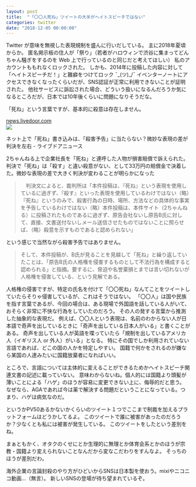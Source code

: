 ```yaml
---
layout: post
title:  "「〇〇人死ね」ツイートの大半がヘイトスピーチではない"
categories: twitter
date: "2018-12-05 00:00:00"
---
```


Twitter が意味を無視した表現規制を盛んに行いだしている。
主に2018年夏頃からか。
匿名掲示板の住人が「祭り」（若者がハロウィンで渋谷に集まってどんちゃん騒ぎをするのを Web 上で行っているのと同じだと考えてほしい）
私のアカウントももれなくロックされた。
しかも、2014年に投稿した内容に対して「ヘイトスピーチだ！」と難癖をつけてロック ¯\_(ツ)_/¯
イベンターノートにアクセスできなくなったくらいだが、SNS認証が正常に利用できないことが証明された。
他社サービスに訴訟された場合、どういう扱いになるんだろうか気になるところだが、日本では10年後くらいに問題になりそうだな。

「死ね」という言葉ですが、基本的に殺意は存在しません。

<div class="card">
  <a href="http://news.livedoor.com/article/detail/8137164/"></a>
  <div class="card__header">
    <a href="http://news.livedoor.com/article/detail/8137164/">news.livedoor.com</a>
  </div>
  <div class="card__image">
    <img src="http://image.news.livedoor.com/newsimage/f/0/f0854_1292_1e970f39_137d57a5.jpg">
  </div>
  <div class="card__title">
    <p>ネット上で「死ね」書き込みは、「殺害予告」に当たらない？微妙な表現の差が判決を左右 - ライブドアニュース</p>
  </div>
  <div class="card__description">
    <p>2ちゃんねる上で企業社長を「死ね」と連呼した人物が損害賠償で訴えられた。判決で「死ね」は「殺す」と違い殺意がない、として33万円の賠償金で決着した。微妙な表現の差で大きく判決が変わることが明らかになった</p>
  </div>
</div>

> 　判決文によると、裁判所は「本件投稿は、『死ね』という表現を使用しているに過ぎず、『殺す』といった表現を使用しているわけではない（略）『死ね』というのみで、殺害行為の日時、場所、方法などの具体的な事実を予告しているわけではない（略）本件投稿は、本件サイト（2ちゃんねる）に投稿されたものであるに過ぎず、原告会社ないし原告B氏に対して、直接、文書送付ないしメール送信させたものではないことに照らせば、（略）殺意を示すものであると認められない」

という感じで当然ながら殺害予告ではありません。

> そして、本件投稿が、B氏が見ることを見越して「死ね」と繰り返していたことは、「原告B氏の人格権を侵害するものとして不法行為を構成すると認められる」と指摘。要するに、脅迫や名誉棄損とまでは言い切れないが人格権を侵害している、という見解である。

人格権の侵害ですが、特定の氏名を付けて「〇〇死ね」なんてことをツイートしていたらそりゃ侵害しているが、これはそうではない。
「〇〇人」は国や民族を指す言葉であるが、今回の場合は、ある現場で外国語を話している人がいて、おそらく非常に不快な行為をしていたのだろう。
その人の発する言葉から推測した抽象的な表現だ。
例えば、〇〇人という表現は、名前のわからない人が日本語で奇声を出しているときに「奇声を出している日本人がいる」と書くことがある。
奇声を出している人が英語を喋っていたら「規制を出しているアメリカ人（イギリス人 or 外人）がいる」となる。
特にその国でしか利用されていない言語であれば、どこの国の人かを特定しやすい。
国籍で何かをされるのが嫌なら某国の人達みたいに国籍放棄者になればいい。

ところで、言語については主体的に変えることができるためかヘイトスピーチ関連文書の記述に載っていない。
意味わからないね。個人的には国籍より頭髪が薄いことによる「ハゲ」のほうが容易に変更できない上に、侮辱的だと思う。
なぜなら、AGAであれば今は薬で解決する問題だということになっている。つまり、ハゲは病気なのだ。

というかPV50あるかないかくらいのツイート１つでここまで制裁を加えるプラットフォームはどうかしてるよ。
このツイートで誰に被害があったのだろうか？少なくとも私には被害が発生している。
このツイートをしたという差別をね。

まぁともかく、オタクのくせにとか生理的に無理とか体育会系とかのほうが宗教・国籍より変えられないことなんだから変なこだわりをすんなよ。
そっちのほうが差別だわ。

海外企業の言論封殺のやり方がひどいからSNSは日本製を使おう。mixiやニコニコ動画...（無言）。
新しいSNSの登場が待ち望まれているぞ。
